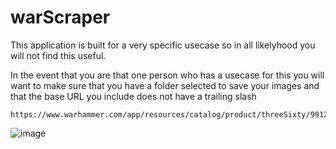 # warScraper

This application is built for a very specific usecase so in all likelyhood you will not find this useful.

In the event that you are that one person who has a usecase for this you will want to make sure that you have a folder selected to save your images and that the base URL you include does not have a trailing slash

```
https://www.warhammer.com/app/resources/catalog/product/threeSixty/99123005006_THHSALemanRussAssaultTankOTT1360
```

![image](https://github.com/cerealfordinner/warScraper/assets/19718611/90b12937-ffc4-4d3c-970c-af0cb2bf457f)
